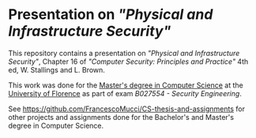 # Presentation on *"Physical and Infrastructure Security"*

This repository contains a presentation on *"Physical and Infrastructure Security"*, Chapter 16 of *"Computer Security: Principles and Practice"* 4th ed, W. Stallings and L. Brown.

This work was done for the [Master's degree in Computer Science](https://www.informaticamagistrale.unifi.it/) at the [University of Florence](https://www.unifi.it/) as part of exam *B027554 - Security Engineering*.

See https://github.com/FrancescoMucci/CS-thesis-and-assignments for other projects and assignments done for the Bachelor's and Master's degree in Computer Science.
